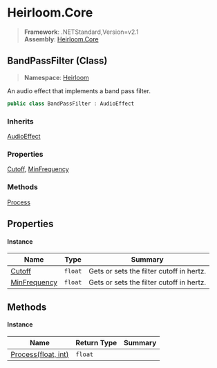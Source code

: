 # Heirloom.Core

> **Framework**: .NETStandard,Version=v2.1  
> **Assembly**: [Heirloom.Core][0]

## BandPassFilter (Class)

> **Namespace**: [Heirloom][0]

An audio effect that implements a band pass filter.

```cs
public class BandPassFilter : AudioEffect
```

### Inherits

[AudioEffect][1]

### Properties

[Cutoff][2], [MinFrequency][3]

### Methods

[Process][4]

## Properties

#### Instance

| Name              | Type    | Summary                                  |
|-------------------|---------|------------------------------------------|
| [Cutoff][2]       | `float` | Gets or sets the filter cutoff in hertz. |
| [MinFrequency][3] | `float` | Gets or sets the filter cutoff in hertz. |

## Methods

#### Instance

| Name                     | Return Type | Summary |
|--------------------------|-------------|---------|
| [Process(float, int)][4] | `float`     |         |

[0]: ../../Heirloom.Core.md
[1]: AudioEffect.md
[2]: BandPassFilter/Cutoff.md
[3]: BandPassFilter/MinFrequency.md
[4]: BandPassFilter/Process.md
